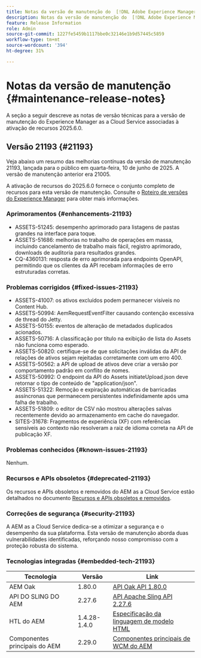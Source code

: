 ```yaml
---
title: Notas da versão de manutenção do  [!DNL Adobe Experience Manager]  as a Cloud Service associada à ativação de recurso 2025.6.0.
description: Notas da versão de manutenção do  [!DNL Adobe Experience Manager]  as a Cloud Service associada à ativação de recurso 2025.6.0.
feature: Release Information
role: Admin
source-git-commit: 1227fe5459b1117bbe0c32146e1b9d57445c5859
workflow-type: tm+mt
source-wordcount: '394'
ht-degree: 31%

---
```


# Notas da versão de manutenção {#maintenance-release-notes}

A seção a seguir descreve as notas de versão técnicas para a versão de manutenção do Experience Manager as a Cloud Service associadas à ativação de recursos 2025.6.0.

## Versão 21193 {#21193}

Veja abaixo um resumo das melhorias contínuas da versão de manutenção 21193, lançada para o público em quarta-feira, 10 de junho de 2025. A versão de manutenção anterior era 21005.

A ativação de recursos do 2025.6.0 fornece o conjunto completo de recursos para esta versão de manutenção. Consulte o [Roteiro de versões do Experience Manager](https://experienceleague.adobe.com/en/docs/experience-manager-release-information/aem-release-updates/update-releases-roadmap) para obter mais informações.

### Aprimoramentos {#enhancements-21193}

* ASSETS-51245: desempenho aprimorado para listagens de pastas grandes na interface para toque.
* ASSETS-51686: melhorias no trabalho de operações em massa, incluindo cancelamento de trabalho mais fácil, registro aprimorado, downloads de auditoria para resultados grandes.
* CQ-4360131: resposta de erro aprimorada para endpoints OpenAPI, permitindo que os clientes da API recebam informações de erro estruturadas corretas.

### Problemas corrigidos {#fixed-issues-21193}

* ASSETS-41007: os ativos excluídos podem permanecer visíveis no Content Hub.
* ASSETS-50994: AemRequestEventFilter causando contenção excessiva de thread do Jetty.
* ASSETS-50155: eventos de alteração de metadados duplicados acionados.
* ASSETS-50716: A classificação por título na exibição de lista do Assets não funciona como esperado.
* ASSETS-50820: certifique-se de que solicitações inválidas da API de relações de ativos sejam rejeitadas corretamente com um erro 400.
* ASSETS-50562: a API de upload de ativos deve criar a versão por comportamento padrão em conflito de nomes.
* ASSETS-50992: O endpoint da API do Assets initiateUpload.json deve retornar o tipo de conteúdo de &quot;application/json&quot;.
* ASSETS-51322: Remoção e expiração automáticas de barricadas assíncronas que permanecem persistentes indefinidamente após uma falha de trabalho.
* ASSETS-51809: o editor de CSV não mostrou alterações salvas recentemente devido ao armazenamento em cache do navegador.
* SITES-31678: Fragmentos de experiência (XF) com referências sensíveis ao contexto não resolveram a raiz de idioma correta na API de publicação XF.

### Problemas conhecidos {#known-issues-21193}

Nenhum.

### Recursos e APIs obsoletos {#deprecated-21193}

Os recursos e APIs obsoletos e removidos do AEM as a Cloud Service estão detalhados no documento [Recursos e APIs obsoletos e removidos](/help/release-notes/deprecated-removed-features.md).

### Correções de segurança {#security-21193}

A AEM as a Cloud Service dedica-se a otimizar a segurança e o desempenho da sua plataforma. Esta versão de manutenção aborda duas vulnerabilidades identificadas, reforçando nosso compromisso com a proteção robusta do sistema.

### Tecnologias integradas {#embedded-tech-21193}

| Tecnologia | Versão | Link |
|---|---|---|
| AEM Oak | 1.80.0 | [API Oak API 1.80.0](https://www.javadoc.io/doc/org.apache.jackrabbit/oak-api/1.80.0/index.html) |
| API DO SLING DO AEM | 2.27.6 | [API Apache Sling API 2.27.6](https://www.javadoc.io/doc/org.apache.sling/org.apache.sling.api/latest/index.html) |
| HTL do AEM | 1.4.28-1.4.0 | [Especificação da linguagem de modelo HTML](https://github.com/adobe/htl-spec) |
| Componentes principais do AEM | 2.29.0 | [Componentes principais de WCM do AEM](https://github.com/adobe/aem-core-wcm-components) |
